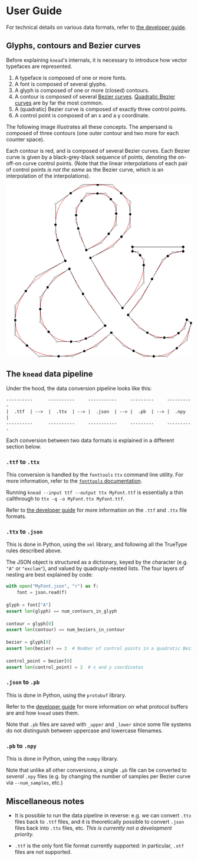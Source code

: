 # User Guide

For technical details on various data formats, refer to [the developer
guide](https://font-bakers.github.io/knead/developer-guide/).

## Glyphs, contours and Bezier curves

Before explaining `knead`'s internals, it is necessary to introduce how vector
typefaces are represented.

1. A typeface is composed of one or more fonts.
1. A font is composed of several glyphs.
1. A glyph is composed of one or more (closed) contours.
1. A contour is composed of several [Bezier
   curves](https://en.wikipedia.org/wiki/B%C3%A9zier_curve). [Quadratic Bezier
   curves](https://en.wikipedia.org/wiki/B%C3%A9zier_curve#Quadratic_B%C3%A9zier_curves)
   are by far the most common.
1. A (quadratic) Bezier curve is composed of exactly three control points.
1. A control point is composed of an x and a y coordinate.

The following image illustrates all these concepts. The ampersand is composed of
three contours (one outer contour and two more for each counter space).

Each contour is red, and is composed of several Bezier curves. Each Bezier curve
is given by a black-grey-black sequence of points, denoting the on-off-on curve
control points. (Note that the linear interpolations of each pair of control
points _is not the same_ as the Bezier curve, which is an interpolation of the
interpolations).

![Ampersand](img/ampersand.png)

## The `knead` data pipeline

Under the hood, the data conversion pipeline looks like this:

```
----------      ----------     -----------     ---------     ----------
|  .ttf  | -->  |  .ttx  | --> |  .json  | --> |  .pb  | --> |  .npy  |
----------      ----------     -----------     ---------     ----------
```

Each conversion between two data formats is explained in a different section
below.

### `.ttf` to `.ttx`

This conversion is handled by the `fonttools` `ttx` command line utility. For
more information, refer to the [`fonttools`
documentation](https://github.com/fonttools/fonttools#ttx--from-opentype-and-truetype-to-xml-and-back).

Running `knead --input ttf --output ttx MyFont.ttf` is essentially a thin
callthrough to `ttx -q -o MyFont.ttx MyFont.ttf`.

Refer to [the developer guide](https://font-bakers.github.io/knead/developer-guide/)
for more information on the `.ttf` and `.ttx` file formats.

### `.ttx` to `.json`

This is done in Python, using the `xml` library, and following all the TrueType
rules described above.

The JSON object is structured as a dictionary, keyed by the character (e.g.
`"A"` or `"exclam"`), and valued by quadruply-nested lists. The four layers of
nesting are best explained by code:

```python
with open("MyFont.json", "r") as f:
    font = json.read(f)

glyph = font["A"]
assert len(glyph) == num_contours_in_glyph

contour = glyph[0]
assert len(contour) == num_beziers_in_contour

bezier = glyph[0]
assert len(bezier) == 3  # Number of control points in a quadratic Bezier curve

control_point = bezier[0]
assert len(control_point) = 2  # x and y coordinates
```

### `.json` to `.pb`

This is done in Python, using the `protobuf` library.

Refer to the [developer
guide](https://font-bakers.github.io/knead/developer-guide/#protocol-buffers-protobufs)
for more information on what protocol buffers are and how `knead` uses them.

Note that `.pb` files are saved with `_upper` and `_lower` since some file
systems do not distinguish between uppercase and lowercase filenames.

### `.pb` to `.npy`

This is done in Python, using the `numpy` library.

Note that unlike all other conversions, a single `.pb` file can be converted to
_several_ `.npy` files (e.g. by changing the number of samples per Bezier curve
via `--num_samples`, etc.)

## Miscellaneous notes

* It is possible to run the data pipeline in reverse: e.g. we can convert `.ttx`
  files back to `.ttf` files, and it is theoretically possible to convert
  `.json` files back into `.ttx` files, etc. _This is currently not a
  development priority._

* `.ttf` is the only font file format currently supported: in particular, `.otf`
  files are not supported.
